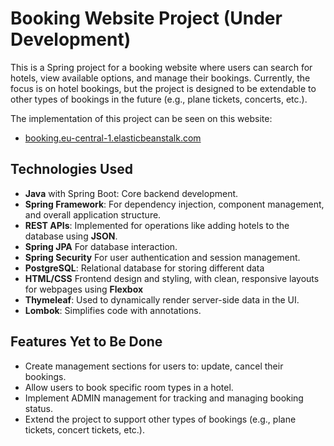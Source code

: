 # Booking Website Project (Under Development)

This is a Spring project for a booking website where users can search for hotels, view available options, and manage their bookings. Currently, the focus is on hotel bookings, but the project is designed to be extendable to other types of bookings in the future (e.g., plane tickets, concerts, etc.).

The implementation of this project can be seen on this website:
- [booking.eu-central-1.elasticbeanstalk.com](http://booking.eu-central-1.elasticbeanstalk.com)

## Technologies Used

- **Java** with Spring Boot: Core backend development.
- **Spring Framework**: For dependency injection, component management, and overall application structure.
- **REST APIs**: Implemented for operations like adding hotels to the database using **JSON**.
- **Spring JPA** For database interaction.
- **Spring Security** For user authentication and session management.
- **PostgreSQL**: Relational database for storing different data
- **HTML/CSS** Frontend design and styling, with clean, responsive layouts for webpages using **Flexbox**
- **Thymeleaf**: Used to dynamically render server-side data in the UI.
- **Lombok**: Simplifies code with annotations.

## Features Yet to Be Done

- Create management sections for users to: update, cancel their bookings.
- Allow users to book specific room types in a hotel.
- Implement ADMIN management for tracking and managing booking status.
- Extend the project to support other types of bookings (e.g., plane tickets, concert tickets, etc.).


